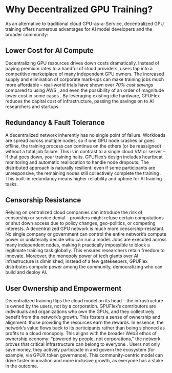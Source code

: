 # Why Decentralized GPU Training?

As an alternative to traditional cloud GPU-as-a-Service, decentralized GPU training offers numerous advantages for AI model developers and the broader community:

## Lower Cost for AI Compute

Decentralizing GPU resources drives down costs dramatically. Instead of paying premium rates to a handful of cloud providers, users tap into a competitive marketplace of many independent GPU owners. The increased supply and elimination of corporate mark-ups can make training jobs much more affordable – real-world trials have shown over _70% cost savings_ compared to using AWS , and even the possibility of an order of magnitude lower cost in some cases . By leveraging existing idle hardware, GPUFlex reduces the capital cost of infrastructure, passing the savings on to AI researchers and startups.

## Redundancy & Fault Tolerance

&#x20;A decentralized network inherently has no single point of failure. Workloads are spread across multiple nodes, so if one GPU node crashes or goes offline, the training process can continue on the others (or be reassigned) without a total job failure. This is in contrast to a single cloud VM or server – if that goes down, your training halts. GPUFlex’s design includes heartbeat monitoring and automatic reallocation to handle node dropouts. The distributed approach is naturally resilient: even if some participants are unresponsive, the remaining nodes still collectively complete the training . This built-in redundancy means higher reliability and uptime for AI training tasks.

## Censorship Resistance

&#x20;Relying on centralized cloud companies can introduce the risk of censorship or service denial – providers might refuse certain computations or shut down access due to policy changes, geo-politics, or competing interests. A decentralized GPU network is much more censorship-resistant. No single company or government can control the entire network’s compute power or unilaterally decide who can run a model. Jobs are executed across many independent nodes, making it practically impossible to block a legitimate training task globally. This ensures researchers retain freedom to innovate. Moreover, the monopoly power of tech giants over AI infrastructure is diminished; instead of a few gatekeepers, GPUFlex distributes compute power among the community, democratizing who can build and deploy AI.

## User Ownership and Empowerment

&#x20;Decentralized training flips the cloud model on its head – the infrastructure is owned by the users, not by a corporation. GPUFlex’s contributors are individuals and organizations who own the GPUs, and they collectively benefit from the network’s growth. This fosters a sense of ownership and alignment: those providing the resources earn the rewards. In essence, the network’s value flows back to its participants rather than being siphoned as profits to a cloud monopoly. This aligns with the broader Web3 ethos of ownership economy: “powered by people, not corporations,” the network proves that critical infrastructure can belong to everyone . Users not only save money, they actively participate in and govern the ecosystem (for example, via GPUX token governance). This community-centric model can drive faster innovation and more inclusive growth, as everyone has a stake in the outcome.
